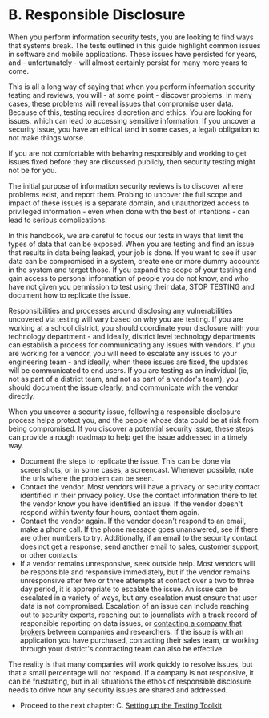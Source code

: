 # B. Responsible Disclosure

When you perform information security tests, you are looking to find ways that systems break. The tests outlined in this guide highlight common issues in software and mobile applications. These issues have persisted for years, and - unfortunately - will almost certainly persist for many more years to come.

This is all a long way of saying that when you perform information security testing and reviews, you will - at some point - discover problems. In many cases, these problems will reveal issues that compromise user data. Because of this, testing requires discretion and ethics. You are looking for issues, which can lead to accessing sensitive information. If you uncover a security issue, you have an ethical (and in some cases, a legal) obligation to not make things worse.

If you are not comfortable with behaving responsibly and working to get issues fixed before they are discussed publicly, then security testing might not be for you.

The initial purpose of information security reviews is to discover where problems exist, and report them. Probing to uncover the full scope and impact of these issues is a separate domain, and unauthorized access to privileged information - even when done with the best of intentions - can lead to serious complications.

In this handbook, we are careful to focus our tests in ways that limit the types of data that can be exposed. When you are testing and find an issue that results in data being leaked, your job is done. If you want to see if user data can be compromised in a system, create one or more dummy accounts in the system and target those. If you expand the scope of your testing and gain access to personal information of people you do not know, and who have not given you permission to test using their data, STOP TESTING and document how to replicate the issue.

Responsibilities and processes around disclosing any vulnerabilities uncovered via testing will vary based on why you are testing. If you are working at a school district, you should coordinate your disclosure with your technology department - and ideally, district level technology departments can establish a process for communicating any issues with vendors. If you are working for a vendor, you will need to escalate any issues to your engineering team - and ideally, when these issues are fixed, the updates will be communicated to end users. If you are testing as an individual (ie, not as part of a district team, and not as part of a vendor's team), you should document the issue clearly, and communicate with the vendor directly.

When you uncover a security issue, following a responsible disclosure process helps protect you, and the people whose data could be at risk from being compromised. If you discover a potential security issue, these steps can provide a rough roadmap to help get the issue addressed in a timely way.

*   Document the steps to replicate the issue. This can be done via screenshots, or in some cases, a screencast. Whenever possible, note the urls where the problem can be seen.
*   Contact the vendor. Most vendors will have a privacy or security contact identified in their privacy policy. Use the contact information there to let the vendor know you have identified an issue. If the vendor doesn't respond within twenty four hours, contact them again.
*   Contact the vendor again. If the vendor doesn't respond to an email, make a phone call. If the phone message goes unanswered, see if there are other numbers to try. Additionally, if an email to the security contact does not get a response, send another email to sales, customer support, or other contacts.
*   If a vendor remains unresponsive, seek outside help. Most vendors will be responsible and responsive immediately, but if the vendor remains unresponsive after two or three attempts at contact over a two to three day period, it is appropriate to escalate the issue. An issue can be escalated in a variety of ways, but any escalation must ensure that user data is not compromised. Escalation of an issue can include reaching out to security experts, reaching out to journalists with a track record of responsible reporting on data issues, or [contacting a company that brokers](http://www.nytimes.com/2015/06/08/technology/hackerone-connects-hackers-with-companies-and-hopes-for-a-win-win.html) between companies and researchers. If the issue is with an application you have purchased, contacting their sales team, or working through your district's contracting team can also be effective.

The reality is that many companies will work quickly to resolve issues, but that a small percentage will not respond. If a company is not responsive, it can be frustrating, but in all situations the ethos of responsible disclosure needs to drive how any security issues are shared and addressed.

* Proceed to the next chapter: C. [Setting up the Testing Toolkit](getting_started.md)
